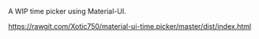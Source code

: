 A WIP time picker using Material-UI.

https://rawgit.com/Xotic750/material-ui-time.picker/master/dist/index.html
